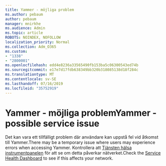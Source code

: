 ```yaml
---
title: Yammer - möjliga problem
ms.author: pebaum
author: pebaum
manager: mnirkhe
ms.audience: Admin
ms.topic: article
ROBOTS: NOINDEX, NOFOLLOW
localization_priority: Normal
ms.collection: Adm_O365
ms.custom:
- "1338"
- "2800001"
ms.openlocfilehash: edd4e8236a33565490fb153ba5c06300543ed74b
ms.sourcegitcommit: e17e7d17fdb638349bb320b318085138d18f284c
ms.translationtype: MT
ms.contentlocale: sv-SE
ms.lasthandoff: 07/16/2019
ms.locfileid: "35752919"
---
```

# <a name="yammer---possible-service-issue"></a><span data-ttu-id="7b2eb-102">Yammer - möjliga problem</span><span class="sxs-lookup"><span data-stu-id="7b2eb-102">Yammer - possible service issue</span></span>

<span data-ttu-id="7b2eb-103">Det kan vara ett tillfälligt problem där användare kan uppstå fel vid åtkomst till Yammer.</span><span class="sxs-lookup"><span data-stu-id="7b2eb-103">There may be a temporary issue where users may experience errors when accessing Yammer.</span></span> <span data-ttu-id="7b2eb-104">Kontrollera att [Tjänsten hälsa instrumentpanelen](https://admin.microsoft.com/AdminPortal/Home#/servicehealth) för att se om detta påverkar nätverket.</span><span class="sxs-lookup"><span data-stu-id="7b2eb-104">Check the [Service Health Dashboard](https://admin.microsoft.com/AdminPortal/Home#/servicehealth) to see if this affects your network.</span></span>
